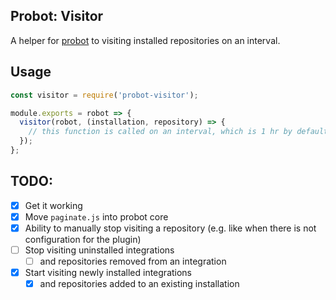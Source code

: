 ## Probot: Visitor

A helper for [probot](https://github.com/probot/probot) to visiting installed repositories on an interval.

## Usage

```js
const visitor = require('probot-visitor');

module.exports = robot => {
  visitor(robot, (installation, repository) => {
    // this function is called on an interval, which is 1 hr by default;
  });
};
```

## TODO:

- [x] Get it working
- [x] Move `paginate.js` into probot core
- [x] Ability to manually stop visiting a repository (e.g. like when there is not configuration for the plugin)
- [ ] Stop visiting uninstalled integrations
    - [ ] and repositories removed from an integration
- [x] Start visiting newly installed integrations
    - [x] and repositories added to an existing installation
